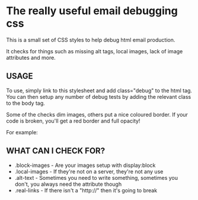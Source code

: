 # The really useful email debugging css

This is a  small set of CSS styles to help debug html email production.

It checks for things such as missing alt tags, local images, lack of image attributes and more.

## USAGE

To use, simply link to this stylesheet and add class="debug" to the html tag. You can then setup any number of debug tests by adding the relevant class to the body tag.

Some of the checks dim images, others put a nice coloured border. If your code is broken, you'll get a red border and full opacity!

For example:
    <html class="debug">
	    <head></head>
	    <body class="local-images">
	    </body>
    </html>


## WHAT CAN I CHECK FOR?

* .block-images - Are your images setup with display:block
* .local-images - If they're not on a server, they're not any use
* .alt-text - Sometimes you need to write something, sometimes you don't, you always need the attribute though
* .real-links - If there isn't a "http://" then it's going to break